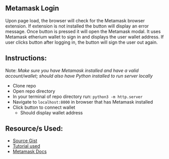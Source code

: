 Metamask Login
---  
Upon page load, the browser will check for the Metamask browser extension. If extension is not installed the button will display an error message. Once button is pressed it will open the Metamask modal. It uses Metamask etherium wallet to sign in and displays the user wallet address. If user clicks button after logging in, the button will sign the user out again.  

Instructions:
--- 
Note: *Make sure you have Metamask installed and have a valid account/wallet; should also have Python installed to run server locally* 
- Clone repo
- Open repo directory
- In your terminal of repo directory run: ``python3 -m http.server``
- Navigate to `localhost:8000` in browser that has Metamask installed
- Click button to connect wallet
    - Should display wallet address

Resource/s Used:  
---
- [Source Gist](https://gist.github.com/timothycarambat/e7e014a6fd08f33e753bcf2f9e31239e)  
- [Tutorial used](https://www.youtube.com/watch?v=iEym7VHoly0)
- [Metamask Docs](https://docs.metamask.io/guide/)